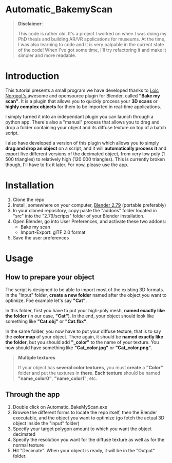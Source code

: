 # Automatic_BakemyScan

>**Disclaimer**:
> 
>This code is rather old. It's a project I worked on when I was doing my PhD thesis and building AR/VR applications for museums. At the time, I was also learning to code and it is very palpable in the current state of the code! When I've got some time, I'll try refactoring it and make it simpler and more readable.

# Introduction

This tutorial presents a small program we have developed thanks to <a href="http://bakemyscan.org/" target="blank">Loic Norgeot's </a> awesome and opensource plugin for Blender, called **"Bake my scan"**. It is a plugin that allows you to quickly process your **3D scans** or **highly complex objects** for them to be imported in real-time applications.

I simply turned it into an independant plugin you can launch through a python app. There's also a "manual" process that allows you to drag and drop a folder containing your object and its diffuse texture on top of a batch script.

I also have developed a version of this plugin which allows you to simply **drag and drop an object** on a script, and it will **automatically process it** and export five different versions of the decimated object, from very low poly (1 500 triangles) to relatively high (120 000 triangles). This is currently broken though, I'll have to fix it later. For now, please use the app.

# Installation
1. Clone the repo
2. Install, somewhere on your computer, [Blender 2.79](https://www.blender.org/download/releases/2-79/) (portable preferably)
3. In your cloned repository, copy paste the "addons" folder located in "src" into the "2.79/scripts" folder of your Blender installation.
4. Open Blender, go into User Preferences, and activate these two addons:
    - Bake my scan
    - Import-Export: glTF 2.0 format
5. Save the user preferences


# Usage
## How to prepare your object
The script is designed to be able to import most of the existing 3D formats. In the "input" folder, **create a new folder** named after the object you want to optimize. Foe example let's say **"Cat"**.

In this folder, first you have to put your high-poly mesh, **named exactly like the folder** (in our case, **"Cat"**). In the end, your object should look like something like **"Cat.obj"** or **"Cat.fbx"**.

In the same folder, you now have to put your diffuse texture, that is to say the **color map** of your object. There again, it should be **named exactly like the folder**, but you should add **"_color"** to the name of your texture. You now should have something like **"Cat_color.jpg"** or **"Cat_color.png"**.

> **Multiple textures**
>
> If your object has **several color textures**, you must **create** a **"Color"** folder and put the textures in **there**. **Each texture** should be named **"name_color0"**, **"name_color1"**, etc.


## Through the app
1. Double click on Automatic_BakeMyScan.exe
2. Browse the different forms to locate the repo itself, then the Blender executable, and the object you want to optimize (go fetch the actual 3D object inside the "input" folder)
3. Specify your target polygon amount to which you want the object decimated
4. Specify the resolution you want for the diffuse texture as well as for the normal texture
5. Hit "Decimate". When your object is ready, it will be in the "Output" folder.


